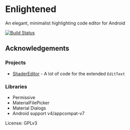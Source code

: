 
# Enlightened

An elegant, minimalist highlighting code editor for Android

[![Build Status](https://travis-ci.org/0xFireball/Enlightened.svg?branch=master)](https://travis-ci.org/0xFireball/Enlightened)

## Acknowledgements

### Projects

- [ShaderEditor](https://github.com/markusfisch/ShaderEditor/) - A lot of code for the extended `EditText`

### Libraries

- Permissive
- MaterialFilePicker
- Material Dialogs
- Android support v4/appcompat-v7

License: GPLv3
